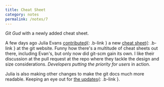 ```yaml
---
title: Cheat Sheet
category: notes
permalink: /notes/7
---
```


_Git Gud_ with a newly added cheat sheet.

A few days ago Julia Evans [contributed](https://github.com/git/git-scm.com/pull/2049/){: .b-link }
a new [cheat sheet](https://git-scm.com/cheat-sheet){: .b-link } at the git website. Funny how there's a multitude of cheat
sheets out there, including Evan's, but only now did git-scm gain
its own. I like their discussion at the pull request at the repo where
they tackle the design and size considerations. _Developers putting 
the priority for users_ in action.

Julia is also making other changes to make the git docs much more 
readable. Keeping an eye out for [the updates](https://mastodon.social/@b0rk@jvns.ca/115211010954879235){: .b-link }.